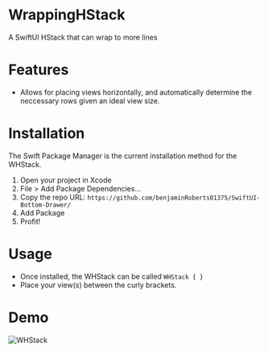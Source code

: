 # WrappingHStack
 A SwiftUI HStack that can wrap to more lines

# Features
 - Allows for placing views horizontally, and automatically determine the neccessary rows given an ideal view size.

# Installation

The Swift Package Manager is the current installation method for the WHStack.

1. Open your project in Xcode
2. File > Add Package Dependencies...
3. Copy the repo URL: `https://github.com/benjaminRoberts01375/SwiftUI-Bottom-Drawer/`
4. Add Package
5. Profit!

# Usage
- Once installed, the WHStack can be called `WHStack { }`
- Place your view(s) between the curly brackets.

# Demo
![WHStack](https://github.com/benjaminRoberts01375/WrappingHStack/assets/61424934/47173a8f-06e3-442e-944c-b80ce2c0dcd4)
